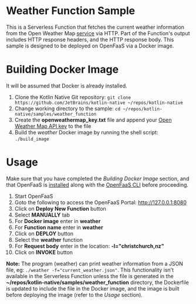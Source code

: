 # Weather Function Sample

This is a Serverless Function that fetches the current weather information from the Open Weather Map [service](https://openweathermap.org/current) via HTTP. Part of the Function's output includes HTTP response headers, and the HTTP response body. This sample is designed to be deployed on OpenFaaS via a Docker image.


# Building Docker Image

It will be assumed that Docker is already installed.

1. Clone the Kotlin Native Git repository: `git clone https://github.com/JetBrains/kotlin-native ~/repos/kotlin-native`
2. Change working directory to the sample: `cd ~/repos/kotlin-native/samples/weather_function`
3. Create the **openweathermap_key.txt** file and append your [Open Weather Map API key](https://openweathermap.org/appid) to the file
4. Build the *weather* Docker image by running the shell script: `./build_image`


# Usage

Make sure that you have completed the *Building Docker Image* section, and that OpenFaaS is [installed](https://docs.openfaas.com/deployment/) along with the [OpenFaaS CLI](https://github.com/openfaas/faas-cli) before proceeding.

1. Start OpenFaaS
2. Goto the following to access the OpenFaaS Portal:
http://127.0.0.1:8080
3. Click on **Deploy New Function** button
4. Select **MANUALLY** tab
5. For **Docker image** enter in **weather**
6. For **Function name** enter in **weather**
7. Click on **DEPLOY** button
8. Select the **weather** function
9. For **Request body** enter in the location: 
**-l="christchurch,nz"**
10. Click on **INVOKE** button

**Note:** The program (weather) can print weather information from a JSON file, eg: `./weather -f="current_weather.json"`. This functionality isn't available in the Serverless Function unless the file is generated in the **~/repos/kotlin-native/samples/weather_function** directory, the Dockerfile is updated to include the file in the Docker image, and the image is built before deploying the image (refer to the *Usage* section).
